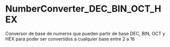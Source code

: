 # NumberConverter_DEC_BIN_OCT_HEX
Conversor de base de numeros que pueden partir de base DEC, BIN, OCT y HEX para poder ser convertidos a cualquier base entre 2 a 16
